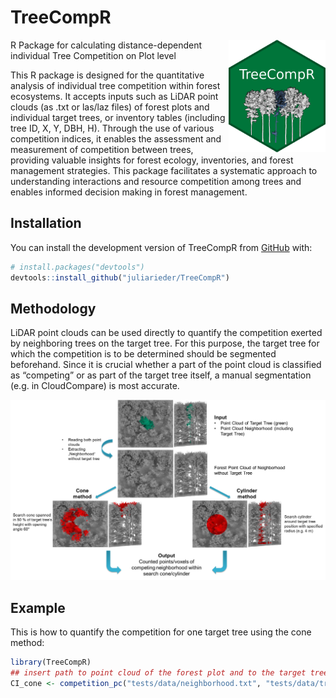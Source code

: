 
<!-- README.md is generated from README.Rmd. Please edit that file -->

# TreeCompR

<!-- badges: start -->

<img src="man/figures/hex-TreeCompR.png" height="180" alt="Hexsticker" style="float: right;">
R Package for calculating distance-dependent individual Tree Competition
on Plot level <!-- badges: end -->

This R package is designed for the quantitative analysis of individual
tree competition within forest ecosystems. It accepts inputs such as
LiDAR point clouds (as .txt or las/laz files) of forest plots and
individual target trees, or inventory tables (including tree ID, X, Y,
DBH, H). Through the use of various competition indices, it enables the
assessment and measurement of competition between trees, providing
valuable insights for forest ecology, inventories, and forest management
strategies. This package facilitates a systematic approach to
understanding interactions and resource competition among trees and
enables informed decision making in forest management.

## Installation

You can install the development version of TreeCompR from
[GitHub](https://github.com/) with:

``` r
# install.packages("devtools")
devtools::install_github("juliarieder/TreeCompR")
```

## Methodology

LiDAR point clouds can be used directly to quantify the competition
exerted by neighboring trees on the target tree. For this purpose, the
target tree for which the competition is to be determined should be
segmented beforehand. Since it is crucial whether a part of the point
cloud is classified as “competing” or as part of the target tree itself,
a manual segmentation (e.g. in CloudCompare) is most accurate.

<img src="man/figures/cone_cyl_method.png" alt="Methods Workflow" width="900">

## Example

This is how to quantify the competition for one target tree using the
cone method:

``` r
library(TreeCompR)
## insert path to point cloud of the forest plot and to the target tree point cloud
CI_cone <- competition_pc("tests/data/neighborhood.txt", "tests/data/tree.txt", "cone")
```
